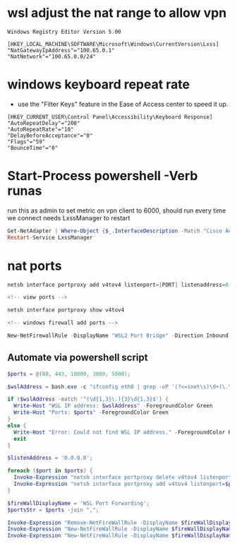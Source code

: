 # wsl adjust the nat range to allow vpn

```reg
Windows Registry Editor Version 5.00

[HKEY_LOCAL_MACHINE\SOFTWARE\Microsoft\Windows\CurrentVersion\Lxss]
"NatGatewayIpAddress"="100.65.0.1"
"NatNetwork"="100.65.0.0/24"
```

# windows keyboard repeat rate

- use the "Filter Keys" feature in the Ease of
  Access center to speed it up.

```
[HKEY_CURRENT_USER\Control Panel\Accessibility\Keyboard Response]
"AutoRepeatDelay"="200"
"AutoRepeatRate"="10"
"DelayBeforeAcceptance"="0"
"Flags"="59"
"BounceTime"="0"
```

# Start-Process powershell -Verb runas

run this as admin to set metric on vpn client to 6000, should run every time we connect
needs LxssManager to restart

```powershell
Get-NetAdapter | Where-Object {$_.InterfaceDescription -Match "Cisco AnyConnect"} | Set-NetIPInterface -InterfaceMetric 6000
Restart-Service LxssManager
```

# nat ports

```powershell
netsh interface portproxy add v4tov4 listenport=[PORT] listenaddress=0.0.0.0 connectport=[PORT] connectaddress=[WSL_IP]

<!-- view ports -->

netsh interface portproxy show v4tov4

<!-- windows firewall add ports -->

New-NetFirewallRule -DisplayName "WSL2 Port Bridge" -Direction Inbound -Action Allow -Protocol TCP -LocalPort 80,443,10000,3000,5000

```

## Automate via powershell script

```ps1
$ports = @(80, 443, 10000, 3000, 5000);

$wslAddress = bash.exe -c "ifconfig eth0 | grep -oP '(?<=inet\s)\d+(\.\d+){3}'"

if ($wslAddress -match '^(\d{1,3}\.){3}\d{1,3}$') {
  Write-Host "WSL IP address: $wslAddress" -ForegroundColor Green
  Write-Host "Ports: $ports" -ForegroundColor Green
}
else {
  Write-Host "Error: Could not find WSL IP address." -ForegroundColor Red
  exit
}

$listenAddress = '0.0.0.0';

foreach ($port in $ports) {
  Invoke-Expression "netsh interface portproxy delete v4tov4 listenport=$port listenaddress=$listenAddress";
  Invoke-Expression "netsh interface portproxy add v4tov4 listenport=$port listenaddress=$listenAddress connectport=$port connectaddress=$wslAddress";
}

$fireWallDisplayName = 'WSL Port Forwarding';
$portsStr = $ports -join ",";

Invoke-Expression "Remove-NetFireWallRule -DisplayName $fireWallDisplayName";
Invoke-Expression "New-NetFireWallRule -DisplayName $fireWallDisplayName -Direction Outbound -LocalPort $portsStr -Action Allow -Protocol TCP";
Invoke-Expression "New-NetFireWallRule -DisplayName $fireWallDisplayName -Direction Inbound -LocalPort $portsStr -Action Allow -Protocol TCP";
```
